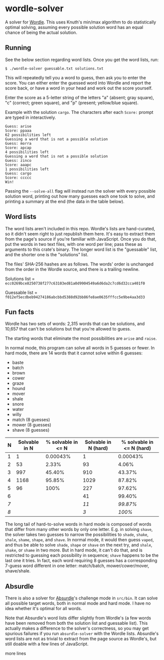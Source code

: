 # wordle-solver

A solver for [Wordle](https://www.powerlanguage.co.uk/wordle/). This uses
Knuth's min/max algorithm to do statistically optimal solving, assuming every
possible solution word has an equal chance of being the actual solution.

## Running

See the below section regarding word lists. Once you get the word lists, run:

```
$ ./wordle-solver guessable.txt solutions.txt
```

This will repeatedly tell you a word to guess, then ask you to enter the score.
You can either enter the guessed word into Wordle and report the score back, or
have a word in your head and work out the score yourself.

Enter the score as a 5-letter string of the letters "a" (absent; gray square),
"c" (correct; green square), and "p" (present; yellow/blue square).

Example with the solution `cargo`. The characters after each `Score:` prompt are
typed in interactively.

```
Guess: arise
Score: ppaaa
62 possibilities left
Guessing a word that is not a possible solution
Guess: morra
Score: apcap
4 possibilities left
Guessing a word that is not a possible solution
Guess: zinco
Score: aaapc
1 possibilities left
Guess: cargo
Score: ccccc
Win!
```

Passing the `--solve-all` flag will instead run the solver with every possible
solution word, printing out how many guesses each one took to solve, and
printing a summary at the end (the data in the table below).

## Word lists

The word lists aren't included in this repo. Wordle's lists are hand-curated, so
it didn't seem right to just republish them here. It's easy to extract them from
the page's source if you're familiar with JavaScript. Once you do that, put the
words in two text files, with one word per line; pass these as arguments to this
crate's binary. The longer word list is the "guessable" list, and the shorter
one is the "solutions" list.

The files' SHA-256 hashes are as follows. The words' order is unchanged from the
order in the Wordle source, and there is a trailing newline.

Solutions list =
`ecc0269bce8250738f277c63103ed81a0d9904549a6d6da2c7cd6d32cca401f0`

Guessable list =
`f012ef5ecdbeb94274186abcbbd5388d92bb86fe8ae0635fffcc5e9be4aa3d33`

## Fun facts

Wordle has two sets of words: 2,315 words that can be solutions, and 10,657 that
can't be solutions but that you're allowed to guess.

The starting words that eliminate the most possibilities are `arise` and
`raise`.

In normal mode, this program can solve all words in 5 guesses or fewer. In hard
mode, there are 14 words that it cannot solve within 6 guesses:

- baste
- batch
- brown
- cower
- graze
- hound
- mover
- shale
- snore
- water
- willy
- match (8 guesses)
- mower (8 guesses)
- shave (8 guesses)

| N   | Solvable in N | % solvable in <= N | Solvable in N (hard) | % solvable in <= N (hard) |
| --- | ------------- | ------------------ | -------------------- | ------------------------- |
| 1   | 1             | 0.00043%           | 1                    | 0.00043%                  |
| 2   | 53            | 2.33%              | 93                   | 4.06%                     |
| 3   | 997           | 45.40%             | 910                  | 43.37%                    |
| 4   | 1168          | 95.85%             | 1029                 | 87.82%                    |
| 5   | 96            | 100%               | 227                  | 97.62%                    |
| 6   |               |                    | 41                   | 99.40%                    |
| _7_ |               |                    | _11_                 | _99.87%_                  |
| _8_ |               |                    | _3_                  | _100%_                    |

The long tail of hard-to-solve words in hard mode is composed of words that
differ from many other words by only one letter. E.g. in solving `shave`, the
solver takes two guesses to narrow the possibilities to `shade`, `shake`,
`shale`, `shame`, `shape`, and `shave`. In normal mode, it would then guess
`vaped`, and thus be able to solve `shade`, `shape` or `shave` on the next try,
and `shale`, `shake`, or `shame` in two more. But in hard mode, it can't do
that, and is restricted to guessing each possibility in sequence; `shave`
happens to be the last one it tries. In fact, each word requiring 8 guesses has
a corresponding 7-guess word different in one letter: match/batch,
mower/cower/mover, shave/shale.

## Absurdle

There is also a solver for
[Absurdle](https://qntm.org/files/absurdle/absurdle.html)'s challenge mode in
`src/bin`. It can solve all possible target words, both in normal mode and hard
mode. I have no idea whether it's optimal for all words.

Note that Absurdle's word lists differ slightly from Wordle's (a few words have
been removed from both the solution list and guessable list). This actually
makes a difference to the solver's correctness, so you may get spurious failures
if you run `absurdle-solver` with the Wordle lists. Absurdle's word lists are
not as trivial to extract from the page source as Wordle's, but still doable
with a few lines of JavaScript.

more lines
